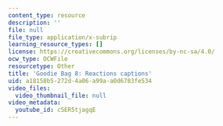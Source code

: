 ```yaml
---
content_type: resource
description: ''
file: null
file_type: application/x-subrip
learning_resource_types: []
license: https://creativecommons.org/licenses/by-nc-sa/4.0/
ocw_type: OCWFile
resourcetype: Other
title: 'Goodie Bag 8: Reactions captions'
uid: a18158b5-272d-4a06-a99a-a0d6783fe534
video_files:
  video_thumbnail_file: null
video_metadata:
  youtube_id: cSER5tjagqE
---
```

